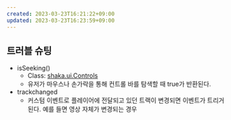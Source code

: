 ```yaml
---
created: 2023-03-23T16:21:22+09:00
updated: 2023-03-23T16:23:59+09:00
---
```

## 트러블 슈팅
- isSeeking()
	- Class: [shaka.ui.Controls](https://shaka-player-demo.appspot.com/docs/api/shaka.ui.Controls.html) 
	- 유저가 마우스나 손가락을 통해 컨트롤 바를 탐색할 때 true가 반환된다.
- trackchanged
	- 커스텀 이벤트로 플레이어에 전달되고 있던 트랙이 변경되면 이벤트가 트리거된다. 예를 들면 영상 자체가 변경되는 경우